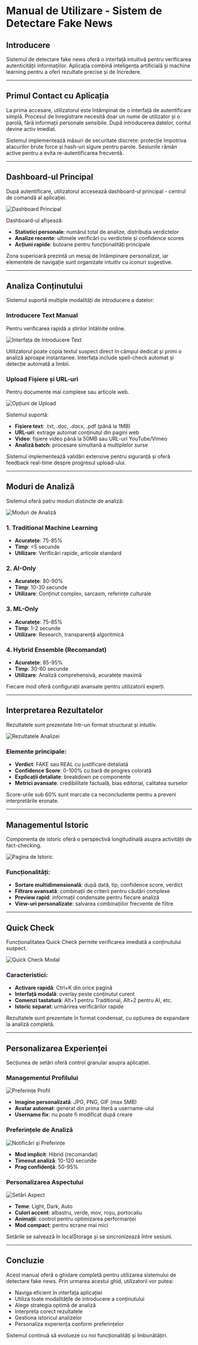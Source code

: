 # Manual de Utilizare - Sistem de Detectare Fake News

## Introducere

Sistemul de detectare fake news oferă o interfață intuitivă pentru verificarea autenticității informațiilor. Aplicația combină inteligența artificială și machine learning pentru a oferi rezultate precise și de încredere.

---

## Primul Contact cu Aplicația

La prima accesare, utilizatorul este întâmpinat de o interfață de autentificare simplă. Procesul de înregistrare necesită doar un nume de utilizator și o parolă, fără informații personale sensibile. După introducerea datelor, contul devine activ imediat.

Sistemul implementează măsuri de securitate discrete: protecție împotriva atacurilor brute force și hash-uri sigure pentru parole. Sesiunile rămân active pentru a evita re-autentificarea frecventă.

---

## Dashboard-ul Principal

După autentificare, utilizatorul accesează dashboard-ul principal - centrul de comandă al aplicației.

![Dashboard Principal](images/dashboard_main.png)

Dashboard-ul afișează:
- **Statistici personale**: numărul total de analize, distribuția verdictelor
- **Analize recente**: ultimele verificări cu verdictele și confidence scores
- **Acțiuni rapide**: butoane pentru funcționalități principale

Zona superioară prezintă un mesaj de întâmpinare personalizat, iar elementele de navigație sunt organizate intuitiv cu iconuri sugestive.

---

## Analiza Conținutului

Sistemul suportă multiple modalități de introducere a datelor:

### Introducere Text Manual
Pentru verificarea rapidă a știrilor întâlnite online.

![Interfața de Introducere Text](images/upload_text.png)

Utilizatorul poate copia textul suspect direct în câmpul dedicat și primi o analiză aproape instantanee. Interfața include spell-check automat și detecție automată a limbii.

### Upload Fișiere și URL-uri
Pentru documente mai complexe sau articole web.

![Opțiuni de Upload](images/upload_options.png)

Sistemul suportă:
- **Fișiere text**: .txt, .doc, .docx, .pdf (până la 1MB)
- **URL-uri**: extrage automat conținutul din pagini web
- **Video**: fișiere video până la 50MB sau URL-uri YouTube/Vimeo
- **Analiză batch**: procesare simultană a multiplelor surse

Sistemul implementează validări extensive pentru siguranță și oferă feedback real-time despre progresul upload-ului.

---

## Moduri de Analiză

Sistemul oferă patru moduri distincte de analiză:

![Moduri de Analiză](images/analiza.png)

### 1. Traditional Machine Learning
- **Acuratețe**: 75-85%
- **Timp**: <5 secunde
- **Utilizare**: Verificări rapide, articole standard

### 2. AI-Only
- **Acuratețe**: 80-90%
- **Timp**: 10-30 secunde
- **Utilizare**: Conținut complex, sarcasm, referințe culturale

### 3. ML-Only
- **Acuratețe**: 75-85%
- **Timp**: 1-2 secunde
- **Utilizare**: Research, transparență algoritmică

### 4. Hybrid Ensemble (Recomandat)
- **Acuratețe**: 85-95%
- **Timp**: 30-60 secunde
- **Utilizare**: Analiză comprehensivă, acuratețe maximă

Fiecare mod oferă configurații avansate pentru utilizatorii experți.

---

## Interpretarea Rezultatelor

Rezultatele sunt prezentate într-un format structurat și intuitiv.

![Rezultatele Analizei](images/rezultate.png)

### Elemente principale:
- **Verdict**: FAKE sau REAL cu justificare detaliată
- **Confidence Score**: 0-100% cu bară de progres colorată
- **Explicații detaliate**: breakdown pe componente
- **Metrici avansate**: credibilitate factuală, bias editorial, calitatea surselor

Score-urile sub 60% sunt marcate ca neconcludente pentru a preveni interpretările eronate.

---

## Managementul Istoric

Componenta de istoric oferă o perspectivă longitudinală asupra activității de fact-checking.

![Pagina de Istoric](images/istoric.png)

### Funcționalități:
- **Sortare multidimensională**: după dată, tip, confidence score, verdict
- **Filtrare avansată**: combinații de criterii pentru căutări complexe
- **Preview rapid**: informații condensate pentru fiecare analiză
- **View-uri personalizate**: salvarea combinațiilor frecvente de filtre

---

## Quick Check

Funcționalitatea Quick Check permite verificarea imediată a conținutului suspect.

![Quick Check Modal](images/quick.png)

### Caracteristici:
- **Activare rapidă**: Ctrl+K din orice pagină
- **Interfață modală**: overlay peste conținutul curent
- **Comenzi tastatură**: Alt+1 pentru Traditional, Alt+2 pentru AI, etc.
- **Istoric separat**: urmărirea verificărilor rapide

Rezultatele sunt prezentate în format condensat, cu opțiunea de expandare la analiză completă.

---

## Personalizarea Experienței

Secțiunea de setări oferă control granular asupra aplicației.

### Managementul Profilului
![Preferințe Profil](images/setari1.png)

- **Imagine personalizată**: JPG, PNG, GIF (max 5MB)
- **Avatar automat**: generat din prima literă a username-ului
- **Username fix**: nu poate fi modificat după creare

### Preferințele de Analiză
![Notificări și Preferințe](images/setari2.png)

- **Mod implicit**: Hibrid (recomandat)
- **Timeout analiză**: 10-120 secunde
- **Prag confidență**: 50-95%

### Personalizarea Aspectului
![Setări Aspect](images/setari3.png)

- **Teme**: Light, Dark, Auto
- **Culori accent**: albastru, verde, mov, roșu, portocaliu
- **Animații**: control pentru optimizarea performanței
- **Mod compact**: pentru ecrane mai mici

Setările se salvează în localStorage și se sincronizează între sesiuni.

---

## Concluzie

Acest manual oferă o ghidare completă pentru utilizarea sistemului de detectare fake news. Prin urmarea acestui ghid, utilizatorii vor putea:

- Naviga eficient în interfața aplicației
- Utiliza toate modalitățile de introducere a conținutului
- Alege strategia optimă de analiză
- Interpreta corect rezultatele
- Gestiona istoricul analizelor
- Personaliza experiența conform preferințelor

Sistemul continuă să evolueze cu noi funcționalități și îmbunătățiri. 
